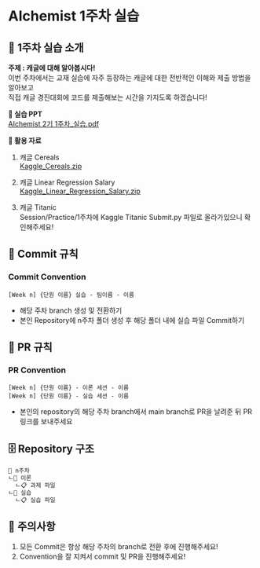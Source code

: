 # AIchemist 1주차 실습

## 🌼 1주차 실습 소개
**주제 : 캐글에 대해 알아봅시다!**      
이번 주차에서는 교재 실습에 자주 등장하는 캐글에 대한 전반적인 이해와 제출 방법을 알아보고       
직접 캐글 경진대회에 코드를 제출해보는 시간을 가지도록 하겠습니다!   

**📔 실습 PPT**  
[AIchemist 2기 1주차_실습.pdf](https://github.com/Ewha-AIchemist-2/Session/files/14630259/AIchemist.2.1._.pdf)


**📑 활용 자료**     
1. 캐글 Cereals   
[Kaggle_Cereals.zip](https://github.com/Ewha-AIchemist-2/Session/files/14568590/Kaggle_Cereals.zip)   

2. 캐글 Linear Regression Salary   
[Kaggle_Linear_Regression_Salary.zip](https://github.com/Ewha-AIchemist-2/Session/files/14568593/Kaggle_Linear_Regression_Salary.zip)   

3. 캐글 Titanic   
Session/Practice/1주차에 Kaggle Titanic Submit.py 파일로 올라가있으니 확인해주세요! 
## 🌱 Commit 규칙   
### Commit Convention      
    [Week n] {단원 이름} 실습 - 팀이름 - 이름       
+ 해당 주차 branch 생성 및 전환하기 
+ 본인 Repository에 n주차 폴더 생성 후 해당 폴더 내에 실습 파일 Commit하기 
## 🌱 PR 규칙       
### PR Convention         
    [Week n] {단원 이름} - 이론 세션 - 이름   
    [Week n] {단원 이름} - 실습 세션 - 이름      
+ 본인의 repository의 해당 주차 branch에서 main branch로 PR을 날려준 뒤 PR 링크를 보내주세요
## 🗄 Repository 구조
```bash
📁 n주차
ㄴ📁 이론
  ㄴ📋 과제 파일
ㄴ📁 실습
  ㄴ📋 실습 파일
``` 
## 🚨 주의사항   
1. 모든 Commit은 항상 해당 주차의 branch로 전환 후에 진행해주세요!
2. Convention을 잘 지켜서 commit 및 PR을 진행해주세요!
